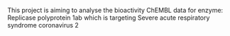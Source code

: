 This project is aiming to analyse the bioactivity ChEMBL data for enzyme: Replicase polyprotein 1ab which is targeting Severe acute respiratory syndrome coronavirus 2
